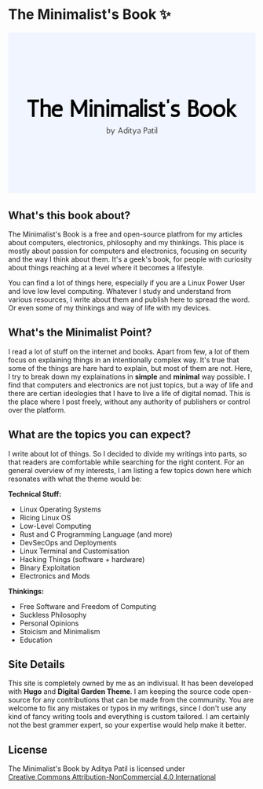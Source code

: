 # The Minimalist's Book ✨ 

![logo](./logo.png)

## What's this book about? 

The Minimalist's Book is a free and open-source platfrom for my articles about computers, electronics, philosophy and my thinkings. This place is mostly about passion for computers and electronics, focusing on security and the way I think about them. It's a geek's book, for people with curiosity about things reaching at a level where it becomes a lifestyle. 

You can find a lot of things here, especially if you are a Linux Power User and love low level computing. Whatever I study and understand from various resources, I write about them and publish here to spread the word. Or even some of my thinkings and way of life with my devices.

## What's the Minimalist Point? 

I read a lot of stuff on the internet and books. Apart from few, a lot of them focus on explaining things in an intentionally complex way. It's true that some of the things are hare hard to explain, but most of them are not. Here, I try to break down my explainations in **simple** and **minimal** way possible. I find that computers and electronics are not just topics, but a way of life and there are certian ideologies that I have to live a life of digital nomad. This is the place where I post freely, without any authority of publishers or control over the platform. 

## What are the topics you can expect? 

I write about lot of things. So I decided to divide my writings into parts, so that readers are comfortable while searching for the right content. For an general overview of my interests, I am listing a few topics down here which resonates with what the theme would be: 

**Technical Stuff:**
- Linux Operating Systems 
- Ricing Linux OS 
- Low-Level Computing 
- Rust and C Programming Language (and more)
- DevSecOps and Deployments 
- Linux Terminal and Customisation 
- Hacking Things (software + hardware)
- Binary Exploitation 
- Electronics and Mods 

**Thinkings:**
- Free Software and Freedom of Computing
- Suckless Philosophy
- Personal Opinions 
- Stoicism and Minimalism 
- Education 

## Site Details 

This site is completely owned by me as an indivisual. It has been developed with **Hugo** and **Digital Garden Theme**. I am keeping the source code open-source for any contributions that can be made from the community. You are welcome to fix any mistakes or typos in my writings, since I don't use any kind of fancy writing tools and everything is custom tailored. I am certainly not the best grammer expert, so your expertise would help make it better.

## License

<p xmlns:cc="http://creativecommons.org/ns#" xmlns:dct="http://purl.org/dc/terms/"><span property="dct:title">The Minimalist's Book</span> by <span property="cc:attributionName">Aditya Patil</span> is licensed under <a href="https://creativecommons.org/licenses/by-nc/4.0/?ref=chooser-v1" target="_blank" rel="license noopener noreferrer" style="display:inline-block;">Creative Commons Attribution-NonCommercial 4.0 International<img style="height:22px!important;margin-left:3px;vertical-align:text-bottom;" src="https://mirrors.creativecommons.org/presskit/icons/cc.svg?ref=chooser-v1" alt=""><img style="height:22px!important;margin-left:3px;vertical-align:text-bottom;" src="https://mirrors.creativecommons.org/presskit/icons/by.svg?ref=chooser-v1" alt=""><img style="height:22px!important;margin-left:3px;vertical-align:text-bottom;" src="https://mirrors.creativecommons.org/presskit/icons/nc.svg?ref=chooser-v1" alt=""></a></p>




